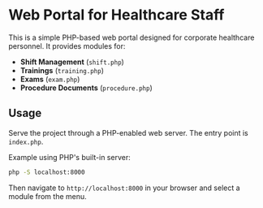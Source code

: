 # Web Portal for Healthcare Staff

This is a simple PHP-based web portal designed for corporate healthcare personnel. It provides modules for:

- **Shift Management** (`shift.php`)
- **Trainings** (`training.php`)
- **Exams** (`exam.php`)
- **Procedure Documents** (`procedure.php`)

## Usage

Serve the project through a PHP-enabled web server. The entry point is `index.php`.

Example using PHP's built-in server:

```bash
php -S localhost:8000
```

Then navigate to `http://localhost:8000` in your browser and select a module from the menu.
